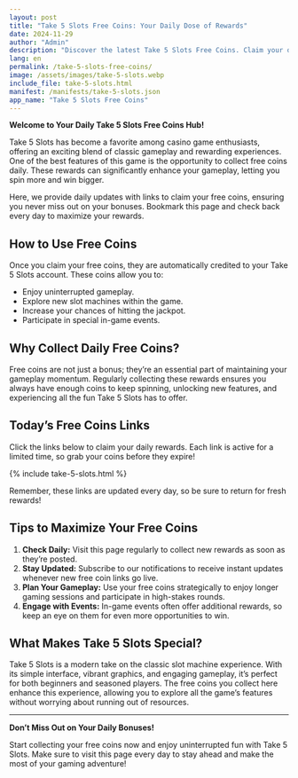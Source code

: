 ```yaml
---
layout: post
title: "Take 5 Slots Free Coins: Your Daily Dose of Rewards"
date: 2024-11-29
author: "Admin"
description: "Discover the latest Take 5 Slots Free Coins. Claim your daily rewards and enhance your gameplay with these exciting offers!"
lang: en
permalink: /take-5-slots-free-coins/
image: /assets/images/take-5-slots.webp
include_file: take-5-slots.html
manifest: /manifests/take-5-slots.json
app_name: "Take 5 Slots Free Coins"
---
```


**Welcome to Your Daily Take 5 Slots Free Coins Hub!**

Take 5 Slots has become a favorite among casino game enthusiasts, offering an exciting blend of classic gameplay and rewarding experiences. One of the best features of this game is the opportunity to collect free coins daily. These rewards can significantly enhance your gameplay, letting you spin more and win bigger.

Here, we provide daily updates with links to claim your free coins, ensuring you never miss out on your bonuses. Bookmark this page and check back every day to maximize your rewards.

## **How to Use Free Coins**

Once you claim your free coins, they are automatically credited to your Take 5 Slots account. These coins allow you to:

- Enjoy uninterrupted gameplay.
- Explore new slot machines within the game.
- Increase your chances of hitting the jackpot.
- Participate in special in-game events.

## **Why Collect Daily Free Coins?**

Free coins are not just a bonus; they’re an essential part of maintaining your gameplay momentum. Regularly collecting these rewards ensures you always have enough coins to keep spinning, unlocking new features, and experiencing all the fun Take 5 Slots has to offer.

## **Today’s Free Coins Links**

Click the links below to claim your daily rewards. Each link is active for a limited time, so grab your coins before they expire!

{% include take-5-slots.html %}

Remember, these links are updated every day, so be sure to return for fresh rewards!

## **Tips to Maximize Your Free Coins**

1. **Check Daily:** Visit this page regularly to collect new rewards as soon as they’re posted.
2. **Stay Updated:** Subscribe to our notifications to receive instant updates whenever new free coin links go live.
3. **Plan Your Gameplay:** Use your free coins strategically to enjoy longer gaming sessions and participate in high-stakes rounds.
4. **Engage with Events:** In-game events often offer additional rewards, so keep an eye on them for even more opportunities to win.

## **What Makes Take 5 Slots Special?**

Take 5 Slots is a modern take on the classic slot machine experience. With its simple interface, vibrant graphics, and engaging gameplay, it’s perfect for both beginners and seasoned players. The free coins you collect here enhance this experience, allowing you to explore all the game’s features without worrying about running out of resources.

---

**Don’t Miss Out on Your Daily Bonuses!**

Start collecting your free coins now and enjoy uninterrupted fun with Take 5 Slots. Make sure to visit this page every day to stay ahead and make the most of your gaming adventure!